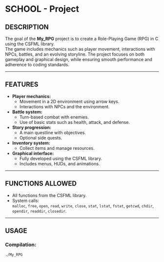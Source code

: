 # SCHOOL - Project

## DESCRIPTION  
The goal of the **My_RPG** project is to create a Role-Playing Game (RPG) in C using the CSFML library.  
The game includes mechanics such as player movement, interactions with NPCs, battles, and an evolving storyline. The project focuses on both gameplay and graphical design, while ensuring smooth performance and adherence to coding standards.

---

## FEATURES  
- **Player mechanics:**  
  - Movement in a 2D environment using arrow keys.  
  - Interactions with NPCs and the environment.  
- **Battle system:**  
  - Turn-based combat with enemies.  
  - Use of basic stats such as health, attack, and defense.  
- **Story progression:**  
  - A main questline with objectives.  
  - Optional side quests.  
- **Inventory system:**  
  - Collect items and manage resources.  
- **Graphical interface:**  
  - Fully developed using the CSFML library.  
  - Includes menus, HUDs, and animations.

---

## FUNCTIONS ALLOWED  
- All functions from the CSFML library.  
- System calls:  
  `malloc`, `free`, `open`, `read`, `write`, `close`, `stat`, `lstat`, `fstat`, `getcwd`, `chdir`, `opendir`, `readdir`, `closedir`.

---

## USAGE  
### Compilation:  
```bash
./My_RPG
